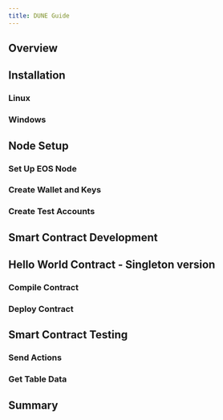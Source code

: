 ```yaml
---
title: DUNE Guide
---
```


## Overview

## Installation

### Linux

### Windows

## Node Setup

### Set Up EOS Node

### Create Wallet and Keys

### Create Test Accounts

## Smart Contract Development

## Hello World Contract - Singleton version

### Compile Contract

### Deploy Contract

## Smart Contract Testing

### Send Actions

### Get Table Data

## Summary
